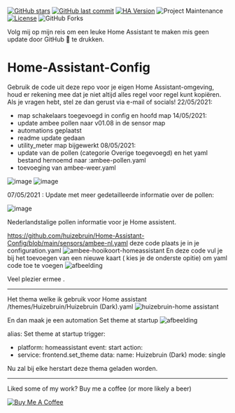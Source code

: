 [![GitHub stars](https://img.shields.io/github/stars/huizebruin/Home-Assistant-Config.svg?style=plasticr)](https://github.com/huizebruin/Home-Assistant-Config/stargazers)
[![GitHub last commit](https://img.shields.io/github/last-commit/huizebruin/Home-Assistant-Config.svg?style=plasticr)](https://github.com/huizebruin/Home-Assistant-Config/commits/main)
[![HA Version](https://img.shields.io/badge/Running%20Home%20Assistant-2021.5.4%20-darkblue)](https://github.com/home-assistant/home-assistant/releases/latest)
![Project Maintenance][maintenance-shield]
[![License][license-shield]](LICENSE.md)
![GitHub Forks][forks-shield]

Volg mij op mijn reis om een leuke Home Assistant te maken mis geen update door  GitHub :star2: te drukken.
# Home-Assistant-Config
Gebruik de code uit deze repo voor je eigen Home Assistant-omgeving, houd er rekening mee dat je niet altijd alles regel voor regel kunt kopiëren. 
Als je vragen hebt, stel ze dan gerust via e-mail of socials! 
22/05/2021:
 - map schakelaars toegevoegd in config en hoofd map
14/05/2021:
  - update ambee pollen naar v01.08 in de sensor map
  - automations geplaatst
  - readme update gedaan
  - utility_meter map bijgewerkt
08/05/2021:
- update van de pollen (categorie Overige toegevoegd) en het yaml bestand hernoemd naar :ambee-pollen.yaml
- toevoeging van ambee-weer.yaml

![image](https://user-images.githubusercontent.com/65857422/117537520-c4508800-b001-11eb-9d55-828b6d358f6c.png)
![image](https://user-images.githubusercontent.com/65857422/117546799-96346d80-b02c-11eb-8dac-3d72fe27d8cb.png)

07/05/2021 : Update met meer gedetailleerde informatie over de pollen:

![image](https://user-images.githubusercontent.com/65857422/117507134-fb358800-af86-11eb-95fc-da9fbf3180f9.png)


Nederlandstalige pollen informatie voor je Home assistent.

https://github.com/huizebruin/Home-Assistant-Config/blob/main/sensors/ambee-nl.yaml  deze code plaats je in je configuration.yaml
![ambee-hooikoort-homeassistant](https://user-images.githubusercontent.com/62996429/114306196-63559300-9adb-11eb-8627-eba67729126e.jpg)
En deze code vul je bij het toevoegen van een nieuwe kaart ( kies je de onderste opitie) om yaml code toe te voegen
![afbeelding](https://user-images.githubusercontent.com/62996429/114317312-c2c99800-9b07-11eb-8cd4-81bfc91f1788.png)

Veel plezier ermee .




*************************************************************
Het thema welke ik gebruik voor Home assistant
/themes/Huizebruin/Huizebruin (Dark).yaml
![huizebruin-home assistant](https://user-images.githubusercontent.com/62996429/114280723-ef63ae00-9a3a-11eb-9b42-49173f5d1e15.jpg)

En dan maak je een automation 
Set theme at startup
![afbeelding](https://user-images.githubusercontent.com/62996429/114281085-9d238c80-9a3c-11eb-8c01-1eec0106d6f6.png)

alias: Set theme at startup
trigger:
  - platform: homeassistant
    event: start
action:
  - service: frontend.set_theme
    data:
      name: Huizebruin (Dark)
mode: single

Nu zal bij elke herstart deze thema geladen worden.




*************************************************************
Liked some of my work? Buy me a coffee (or more likely a beer)

<a href="https://www.buymeacoffee.com/huizebruin" target="_blank"><img src="https://bmc-cdn.nyc3.digitaloceanspaces.com/BMC-button-images/custom_images/orange_img.png" alt="Buy Me A Coffee" style="height: auto !important;width: auto !important;" ></a>

[license-shield]: https://img.shields.io/github/license/huizebruin/home-assistant-config.svg
[maintenance-shield]: https://img.shields.io/maintenance/yes/2021.svg
[forks-shield]: https://img.shields.io/github/forks/huizebruin/home-assistant-config.svg?style=social&label=Forks
